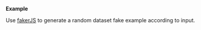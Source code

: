 <strong>Example</strong>
<p>Use <a href="https://fakerjs.dev/">fakerJS</a> to generate a random dataset fake example according to input.</p>
